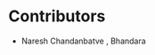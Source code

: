 <!--
 
format for adding your name 
 

- Full Name , Location


-->
# Contributors

- Naresh Chandanbatve , Bhandara
